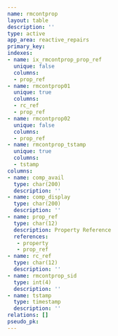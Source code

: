 ```yaml
---
name: rmcontprop
layout: table
description: ''
type: active
app_area: reactive_repairs
primary_key: 
indexes:
- name: ix_rmcontprop_prop_ref
  unique: false
  columns:
  - prop_ref
- name: rmcontprop01
  unique: true
  columns:
  - rc_ref
  - prop_ref
- name: rmcontprop02
  unique: false
  columns:
  - prop_ref
- name: rmcontprop_tstamp
  unique: true
  columns:
  - tstamp
columns:
- name: comp_avail
  type: char(200)
  description: ''
- name: comp_display
  type: char(200)
  description: ''
- name: prop_ref
  type: char(12)
  description: Property Reference
  references:
   - property
   - prop_ref
- name: rc_ref
  type: char(12)
  description: ''
- name: rmcontprop_sid
  type: int(4)
  description: ''
- name: tstamp
  type: timestamp
  description: ''
relations: []
pseudo_pk: 
---
```


